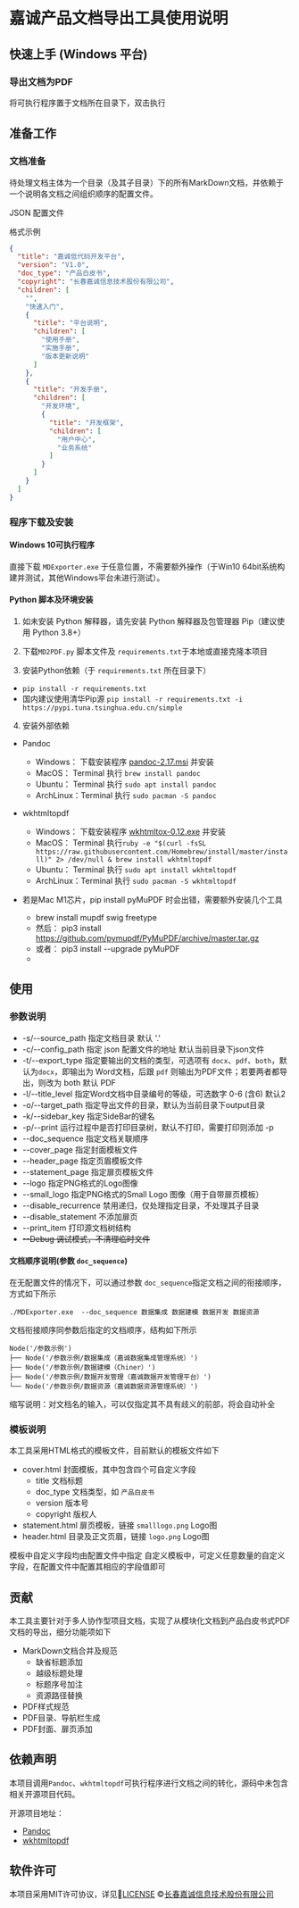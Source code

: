 # 嘉诚产品文档导出工具使用说明

## 快速上手 (Windows 平台)


### 导出文档为PDF

将可执行程序置于文档所在目录下，双击执行

## 准备工作

### 文档准备

待处理文档主体为一个目录（及其子目录）下的所有MarkDown文档，并依赖于一个说明各文档之间组织顺序的配置文件。

JSON 配置文件

格式示例

```json
{
  "title": "嘉诚低代码开发平台",
  "version": "V1.0",
  "doc_type": "产品白皮书",
  "copyright": "长春嘉诚信息技术股份有限公司",
  "children": [
    "",
    "快速入门",
    {
      "title": "平台说明",
      "children": [
        "使用手册",
        "实施手册",
        "版本更新说明"
      ]
    },
    {
      "title": "开发手册",
      "children": [
        "开发环境",
        {
          "title": "开发框架",
          "children": [
            "用户中心",
            "业务系统"
          ]
        }
      ]
    }
  ]
}
 ```

### 程序下载及安装

#### Windows 10可执行程序

直接下载 `MDExporter.exe` 于任意位置，不需要额外操作（于Win10 64bit系统构建并测试，其他Windows平台未进行测试）。

#### Python 脚本及环境安装

1. 如未安装 Python 解释器，请先安装 Python 解释器及包管理器 Pip（建议使用 Python 3.8+）

2. 下载`MD2PDF.py` 脚本文件及 `requirements.txt`于本地或直接克隆本项目

3. 安装Python依赖（于 `requirements.txt` 所在目录下）

+ ```pip install -r requirements.txt```
+ 国内建议使用清华Pip源  ```pip install -r requirements.txt -i https://pypi.tuna.tsinghua.edu.cn/simple```

4. 安装外部依赖

+ Pandoc
    + Windows： 下载安装程序 [pandoc-2.17.msi](https://github.com/jgm/pandoc/releases/download/2.17.0.1/pandoc-2.17.0.1-windows-x86_64.msi) 并安装
    + MacOS： Terminal 执行 ```brew install pandoc```
    + Ubuntu： Terminal 执行 ```sudo apt install pandoc```
    + ArchLinux：Terminal 执行 ```sudo pacman -S pandoc```

+ wkhtmltopdf
    + Windows： 下载安装程序 [wkhtmltox-0.12.exe](https://github.com/wkhtmltopdf/packaging/releases/download/0.12.6-1/wkhtmltox-0.12.6-1.msvc2015-win64.exe) 并安装
    + MacOS： Terminal 执行```ruby -e "$(curl -fsSL https://raw.githubusercontent.com/Homebrew/install/master/install)" 2> /dev/null & brew install wkhtmltopdf```
    + Ubuntu： Terminal 执行 ```sudo apt install wkhtmltopdf```
    + ArchLinux：Terminal 执行 ```sudo pacman -S wkhtmltopdf```

+ 若是Mac M1芯片，pip install pyMuPDF 时会出错，需要额外安装几个工具
  + brew install mupdf swig freetype
  + 然后： pip3 install https://github.com/pymupdf/PyMuPDF/archive/master.tar.gz
  + 或者： pip3 install --upgrade pyMuPDF
  + 

## 使用

### 参数说明

+ -s/--source_path 指定文档目录 默认 '.'
+ -c/--config_path 指定 json 配置文件的地址 默认当前目录下json文件
+ -t/--export_type 指定要输出的文档的类型，可选项有 `docx`、`pdf`、`both`，默认为`docx`，即输出为 Word文档，后跟 `pdf` 则输出为PDF文件；若要两者都导出，则改为 both 默认 PDF
+ -l/--title_level 指定Word文档中目录编号的等级，可选数字 0-6 (含6) 默认2
+ -o/--target_path 指定导出文件的目录，默认为当前目录下output目录
+ -k/--sidebar_key 指定SideBar的键名
+ -p/--print 运行过程中是否打印目录树，默认不打印，需要打印则添加 -p
+ --doc_sequence 指定文档关联顺序
+ --cover_page 指定封面模板文件
+ --header_page 指定页眉模板文件
+ --statement_page 指定扉页模板文件
+ --logo 指定PNG格式的Logo图像
+ --small_logo 指定PNG格式的Small Logo 图像（用于自带扉页模板）
+ --disable_recurrence 禁用递归，仅处理指定目录，不处理其子目录
+ --disable_statement 不添加扉页
+ --print_item 打印源文档树结构
+ ~~--Debug 调试模式，不清理临时文件~~

#### 文档顺序说明(参数 `doc_sequence`)

在无配置文件的情况下，可以通过参数 `doc_sequence`指定文档之间的衔接顺序，方式如下所示

```shell
./MDExporter.exe  --doc_sequence 数据集成 数据建模 数据开发 数据资源
```

文档衔接顺序同参数后指定的文档顺序，结构如下所示

```
Node('/参数示例')
├── Node('/参数示例/数据集成（嘉诚数据集成管理系统）')
├── Node('/参数示例/数据建模（Chiner）')
├── Node('/参数示例/数据开发管理（嘉诚数据开发管理平台）')
└── Node('/参数示例/数据资源（嘉诚数据资源管理系统）')
```

缩写说明：对文档名的输入，可以仅指定其不具有歧义的前部，将会自动补全

### 模板说明

本工具采用HTML格式的模板文件，目前默认的模板文件如下

+ cover.html 封面模板，其中包含四个可自定义字段
    + title 文档标题
    + doc_type 文档类型，如 `产品白皮书`
    + version 版本号
    + copyright 版权人
+ statement.html 扉页模板，链接 `smalllogo.png` Logo图
+ header.html 目录及正文页眉，链接 `logo.png` Logo图

模板中自定义字段均由配置文件中指定
自定义模板中，可定义任意数量的自定义字段，在配置文件中配置其相应的字段值即可

## 贡献

本工具主要针对于多人协作型项目文档，实现了从模块化文档到产品白皮书式PDF文档的导出，细分功能项如下

+ MarkDown文档合并及规范
    + 缺省标题添加
    + 越级标题处理
    + 标题序号加注
    + 资源路径替换
+ PDF样式规范
+ PDF目录、导航栏生成
+ PDF封面、扉页添加

## 依赖声明

本项目调用`Pandoc`、`wkhtmltopdf`可执行程序进行文档之间的转化，源码中未包含相关开源项目代码。

开源项目地址：

+ [Pandoc](https://github.com/jgm/pandoc)
+ [wkhtmltopdf](https://github.com/wkhtmltopdf/wkhtmltopdf)

## 软件许可

本项目采用MIT许可协议，详见:link:[LICENSE](./LICENSE)  :copyright:[长春嘉诚信息技术股份有限公司](http://www.jiachengnet.com/)
